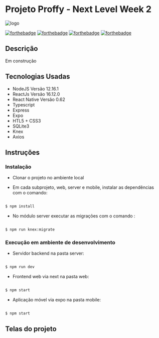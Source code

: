 # Projeto Proffy - Next Level Week 2
![logo](https://i.imgur.com/P2X8rR3.png)

[![forthebadge](https://forthebadge.com/images/badges/made-with-javascript.svg)](https://forthebadge.com)
[![forthebadge](https://forthebadge.com/images/badges/uses-html.svg)](https://forthebadge.com)
[![forthebadge](https://forthebadge.com/images/badges/uses-css.svg)](https://forthebadge.com)
[![forthebadge](https://forthebadge.com/images/badges/built-with-love.svg)](https://forthebadge.com)

## Descrição
Em construção

## Tecnologias Usadas
- NodeJS Versão 12.16.1 
- ReactJs Versão 16.12.0
- React Native Versão 0.62
- Typescript
- Express
- Expo
- HTL5 + CSS3
- SQLite3
- Knex
- Axios


## Instruções
### Instalação

- Clonar o projeto no ambiente local

- Em cada subprojeto, web, server e mobile, instalar as dependências com o comando:
```bash

$ npm install
```
- No módulo server executar as migrações com o comando :
```bash

$ npm run knex:migrate
```

### Execução em ambiente de desenvolvimento

- Servidor backend na pasta server:
```bash

$ npm run dev
```

- Frontend web via next na pasta web:
```bash

$ npm start
```

- Aplicação móvel via expo na pasta mobile:
```bash

$ npm start
```


## Telas do projeto
